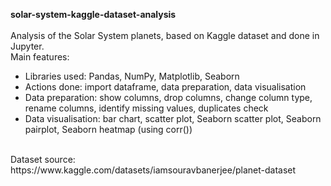 **solar-system-kaggle-dataset-analysis**<br><br>
Analysis of the Solar System planets, based on Kaggle dataset and done in Jupyter.<br>
Main features:
<ul>
  <li>Libraries used: Pandas, NumPy, Matplotlib, Seaborn </li>
  <li>Actions done: import dataframe, data preparation, data visualisation</li>
  <li>Data preparation: show columns, drop columns, change column type, rename columns, identify missing values, duplicates check</li>
  <li>Data visualisation: bar chart, scatter plot, Seaborn scatter plot, Seaborn pairplot, Seaborn heatmap (using corr())</li>
</ul>
<br>
Dataset source: https://www.kaggle.com/datasets/iamsouravbanerjee/planet-dataset
